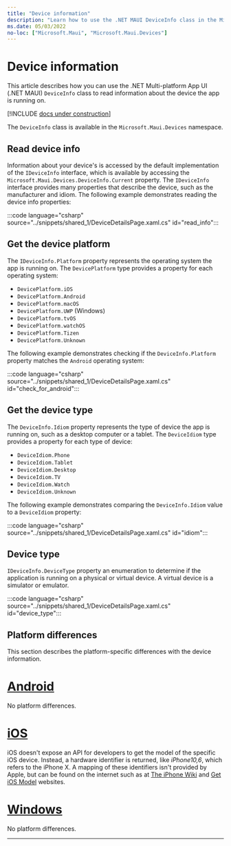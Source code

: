 ```yaml
---
title: "Device information"
description: "Learn how to use the .NET MAUI DeviceInfo class in the Microsoft.Maui.Devices namespace, which provides information about the device the app is running on."
ms.date: 05/03/2022
no-loc: ["Microsoft.Maui", "Microsoft.Maui.Devices"]
---
```


# Device information

This article describes how you can use the .NET Multi-platform App UI (.NET MAUI) `DeviceInfo` class to read information about the device the app is running on.

[!INCLUDE [docs under construction](~/includes/preview-note.md)]

The `DeviceInfo` class is available in the `Microsoft.Maui.Devices` namespace.

## Read device info

Information about your device's is accessed by the default implementation of the `IDeviceInfo` interface, which is available by accessing the `Microsoft.Maui.Devices.DeviceInfo.Current` property. The `IDeviceInfo` interface provides many properties that describe the device, such as the manufacturer and idiom. The following example demonstrates reading the device info properties:

:::code language="csharp" source="../snippets/shared_1/DeviceDetailsPage.xaml.cs" id="read_info":::

## Get the device platform

The `IDeviceInfo.Platform` property represents the operating system the app is running on. The `DevicePlatform` type provides a property for each operating system:

- `DevicePlatform.iOS`
- `DevicePlatform.Android`
- `DevicePlatform.macOS`
- `DevicePlatform.UWP` (Windows)
- `DevicePlatform.tvOS`
- `DevicePlatform.watchOS`
- `DevicePlatform.Tizen`
- `DevicePlatform.Unknown`

The following example demonstrates checking if the `DeviceInfo.Platform` property matches the `Android` operating system:

:::code language="csharp" source="../snippets/shared_1/DeviceDetailsPage.xaml.cs" id="check_for_android":::

## Get the device type

The `DeviceInfo.Idiom` property represents the type of device the app is running on, such as a desktop computer or a tablet. The `DeviceIdiom` type provides a property for each type of device:

- `DeviceIdiom.Phone`
- `DeviceIdiom.Tablet`
- `DeviceIdiom.Desktop`
- `DeviceIdiom.TV`
- `DeviceIdiom.Watch`
- `DeviceIdiom.Unknown`

The following example demonstrates comparing the `DeviceInfo.Idiom` value to a `DeviceIdiom` property:

:::code language="csharp" source="../snippets/shared_1/DeviceDetailsPage.xaml.cs" id="idiom":::

## Device type

`IDeviceInfo.DeviceType` property an enumeration to determine if the application is running on a physical or virtual device. A virtual device is a simulator or emulator.

:::code language="csharp" source="../snippets/shared_1/DeviceDetailsPage.xaml.cs" id="device_type":::

## Platform differences

This section describes the platform-specific differences with the device information.

<!-- markdownlint-disable MD025 -->
# [Android](#tab/android)

No platform differences.

# [iOS](#tab/ios)

iOS doesn't expose an API for developers to get the model of the specific iOS device. Instead, a hardware identifier is returned, like _iPhone10,6_, which refers to the iPhone X. A mapping of these identifiers isn't provided by Apple, but can be found on the internet such as at [The iPhone Wiki](https://www.theiphonewiki.com/wiki/Models) and [Get iOS Model](https://github.com/dannycabrera/Get-iOS-Model) websites.

# [Windows](#tab/windows)

No platform differences.

-----
<!-- markdownlint-enable MD025 -->
